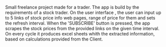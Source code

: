 Small freelance project made for a trader.
The app is build by the requirements of a stock trader.
On the user interface , the user can input up to 5 links of stock price info web pages, range of price for them and  sets the refresh interval.
When the 'SUBSCRIBE' button is pressed, the app scrapes the stock prices from the provided links on the given time interval.
On every cycle it produces excel sheets whith the extracted information, based on calculations provided from the Client.
